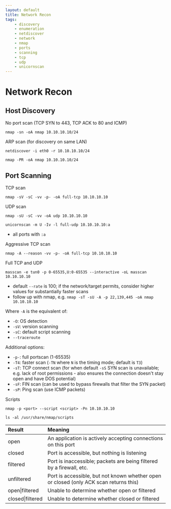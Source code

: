 ```yaml
---
layout: default
title: Network Recon
tags:
    - discovery
    - enumeration
    - netdiscover
    - network
    - nmap
    - ports
    - scanning
    - tcp 
    - udp
    - unicornscan
---
```

# Network Recon
## Host Discovery
No port scan (TCP SYN to 443, TCP ACK to 80 and ICMP)
```shell
nmap -sn -oA nmap 10.10.10.10/24
```

ARP scan (for discovery on same LAN)
```shell
netdiscover -i eth0 -r 10.10.10.10/24
```

```shell
nmap -PR -oA nmap 10.10.10.10/24
```

## Port Scanning
TCP scan
```shell
nmap -sV -sC -vv -p- -oA full-tcp 10.10.10.10
```

UDP scan
```shell
nmap -sU -sC -vv -oA udp 10.10.10.10
```

```shell
unicornscan -m U -Iv -l full-udp 10.10.10.10:a
```
- all ports with `:a`

Aggressive TCP scan
```shell
nmap -A --reason -vv -p- -oA full-tcp 10.10.10.10
```

Full TCP and UDP
```shell
masscan -e tun0 -p 0-65535,U:0-65535 --interactive -oL masscan 10.10.10.10
```
- default `--rate` is 100; if the network/target permits, consider higher values for substantially faster scans
- follow up with nmap, e.g. `nmap -sT -sU -A -p 22,139,445 -oA nmap 10.10.10.10`

Where `-A` is the equivalent of:
- `-O`: OS detection
- `-sV`: version scanning
- `-sC`: default script scanning
- `--traceroute`

Additional options:
- `-p-`: full portscan (1-65535)
- `-T4`: faster scan (`-TN` where `N` is the timing mode; default is `T3`)
- `-sT`: TCP connect scan (for when default `-sS` SYN scan is unavailable; e.g. lack of root permissions - also ensures the connection doesn't stay open and have DOS potential)
- `-sF`: FIN scan (can be used to bypass firewalls that filter the SYN packet)
- `-sP`: Ping scan (use ICMP packets)

Scripts

```shell
nmap -p <port> --script <script> -Pn 10.10.10.10
```

```shell
ls -al /usr/share/nmap/scripts
```

Result | Meaning
:--- | :---
open | An application is actively accepting connections on this port
closed | Port is accessible, but nothing is listening
filtered | Port is inaccessible; packets are being filtered by a firewall, etc.
unfiltered | Port is accessible, but not known whether open or closed (only ACK scan returns this)
open\|filtered | Unable to determine whether open or filtered
closed\|filtered | Unable to determine whether closed or filtered

